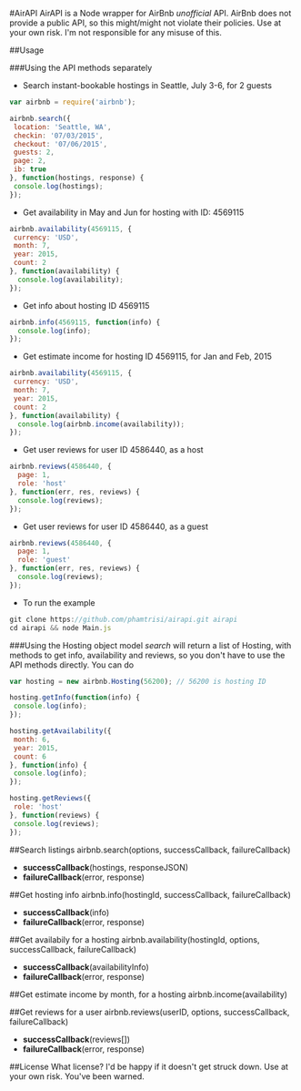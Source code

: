 #AirAPI
AirAPI is a Node wrapper for AirBnb *unofficial* API.
AirBnb does not provide a public API, so this might/might not violate their policies.
Use at your own risk. I'm not responsible for any misuse of this.

##Usage

###Using the API methods separately
- Search instant-bookable hostings in Seattle, July 3-6, for 2 guests
```javascript
var airbnb = require('airbnb');

airbnb.search({
 location: 'Seattle, WA',
 checkin: '07/03/2015',
 checkout: '07/06/2015',
 guests: 2,
 page: 2,
 ib: true
}, function(hostings, response) {
 console.log(hostings);
});
```

- Get availability in May and Jun for hosting with ID: 4569115
```javascript
airbnb.availability(4569115, {
 currency: 'USD',
 month: 7,
 year: 2015,
 count: 2
}, function(availability) {
  console.log(availability);
});
```

- Get info about hosting ID 4569115
```javascript
airbnb.info(4569115, function(info) {
  console.log(info);
});
```

- Get estimate income for hosting ID 4569115, for Jan and Feb, 2015
```javascript
airbnb.availability(4569115, {
 currency: 'USD',
 month: 7,
 year: 2015,
 count: 2
}, function(availability) {
  console.log(airbnb.income(availability));
});
```

- Get user reviews for user ID 4586440, as a host
```javascript
airbnb.reviews(4586440, {
  page: 1,
  role: 'host'
}, function(err, res, reviews) {
  console.log(reviews);
});
```

- Get user reviews for user ID 4586440, as a guest
```javascript
airbnb.reviews(4586440, {
  page: 1,
  role: 'guest'
}, function(err, res, reviews) {
  console.log(reviews);
});
```

- To run the example
```javascript
git clone https://github.com/phamtrisi/airapi.git airapi
cd airapi && node Main.js
```

###Using the Hosting object model
*search* will return a list of Hosting, with methods to get info, availability and reviews, so you don't have to use the API methods directly. You can do

```js
var hosting = new airbnb.Hosting(56200); // 56200 is hosting ID

hosting.getInfo(function(info) {
 console.log(info);
});

hosting.getAvailability({
 month: 6,
 year: 2015,
 count: 6
}, function(info) {
 console.log(info);
});

hosting.getReviews({
 role: 'host'
}, function(reviews) {
 console.log(reviews);
});
```

##Search listings
airbnb.search(options, successCallback, failureCallback)
- **successCallback**(hostings, responseJSON)
- **failureCallback**(error, response)

##Get hosting info
airbnb.info(hostingId, successCallback, failureCallback)
- **successCallback**(info)
- **failureCallback**(error, response)

##Get availabily for a hosting
airbnb.availability(hostingId, options, successCallback, failureCallback)
- **successCallback**(availabilityInfo)
- **failureCallback**(error, response)

##Get estimate income by month, for a hosting
airbnb.income(availability)

##Get reviews for a user
airbnb.reviews(userID, options, successCallback, failureCallback)
- **successCallback**(reviews[])
- **failureCallback**(error, response)

##License
What license? I'd be happy if it doesn't get struck down.
Use at your own risk. You've been warned.
